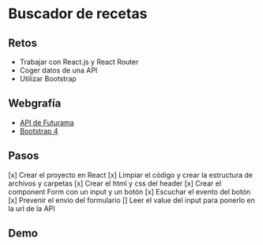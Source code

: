 # Buscador de recetas

## Retos

- Trabajar con React.js y React Router
- Coger datos de una API
- Utilizar Bootstrap

## Webgrafía

- [API de Futurama](https://futuramaapi.herokuapp.com/)
- [Bootstrap 4](https://getbootstrap.com/docs/4.4/getting-started/introduction/)

## Pasos

[x] Crear el proyecto en React
[x] Limpiar el código y crear la estructura de archivos y carpetas
[x] Crear el html y css del header
[x] Crear el component Form con un input y un botón
[x] Escuchar el evento del botón
[x] Prevenir el envío del formulario
[] Leer el value del input para ponerlo en la url de la API

## Demo
